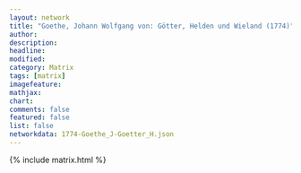 ```yaml
---
layout: network
title: "Goethe, Johann Wolfgang von: Götter, Helden und Wieland (1774)"
author:
description:
headline:
modified:
category: Matrix
tags: [matrix]
imagefeature: 
mathjax: 
chart: 
comments: false
featured: false
list: false
networkdata: 1774-Goethe_J-Goetter_H.json
---
```

{% include matrix.html %}
